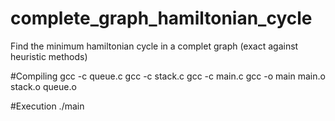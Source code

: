 # complete_graph_hamiltonian_cycle
Find the minimum hamiltonian cycle in a complet graph (exact against heuristic methods)

#Compiling
gcc -c queue.c
gcc -c stack.c
gcc -c main.c
gcc -o main main.o stack.o queue.o

#Execution
./main 
